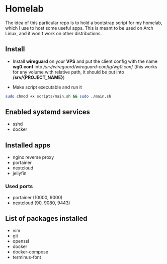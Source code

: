 # Homelab

The idea of this particular repo is to hold a bootstrap script for my homelab, which I use to host some useful apps. This is meant to be used on Arch Linux, and it won`t work on other distributions.

## Install

- Install **wireguard** on your **VPS** and put the client config with the name **wg0.conf** into */srv/wireguard/wireguard-config/wg0.conf* (this works for any volume with relative path, it should be put into **/srv/{PROJECT_NAME}**)

- Make script executable and run it

```bash
sudo chmod +x scripts/main.sh && sudo ./main.sh
```

## Enabled systemd services

- sshd
- docker

## Installed apps

- nginx reverse proxy
- portainer
- nextcloud
- jellyfin

### Used ports

- portainer (10000, 9000)
- nextcloud (90, 9080, 9443)

## List of packages installed

- vim
- git
- openssl
- docker
- docker-compose
- terminus-font
